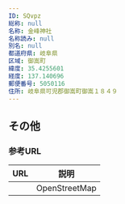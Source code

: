 ```yaml
---
ID: SQvpz
総称: null
名称: 金峰神社
名称読み: null
別名: null
都道府県: 岐阜県
区域: 御嵩町
緯度: 35.4255601
経度: 137.140696
郵便番号: 5050116
住所: 岐阜県可児郡御嵩町御嵩１８４９
---
```


## その他

### 参考URL

| URL | 説明          |
| --- | ------------- |
|     | OpenStreetMap |
